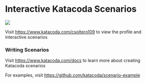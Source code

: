 # Interactive Katacoda Scenarios

[![](http://shields.katacoda.com/katacoda/csoltero109/count.svg)](https://www.katacoda.com/csoltero109 "Get your profile on Katacoda.com")

Visit https://www.katacoda.com/csoltero109 to view the profile and interactive scenarios

### Writing Scenarios
Visit https://www.katacoda.com/docs to learn more about creating Katacoda scenarios

For examples, visit https://github.com/katacoda/scenario-example
